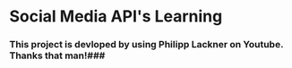 # Social Media API's Learning #


### This project is devloped by using Philipp Lackner on Youtube. Thanks that man!###

